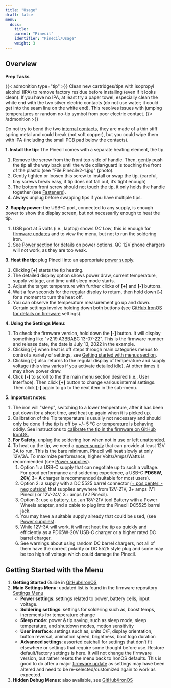 ```yaml
---
title: "Usage"
draft: false
menu:
  docs:
    title:
    parent: "Pinecil"
    identifier: "Pinecil/Usage"
    weight: 3
---
```


## Overview

**Prep Tasks**

{{< admonition type="tip" >}}
Clean new cartridges/tips with isopropyl alcohol (IPA) to remove factory residue before installing (even if it looks clean). If you have no IPA, at least try a paper towel, especially clean the white end with the two silver electric contacts (do not use water; it could get into the seam line on the white end). This resolves issues with jumping temperatures or random no-tip symbol from poor electric contact.
{{< /admonition >}}

Do not try to bend the two [internal contacts](https://pine64.com/product/pinecil-copper-clips/), they are made of a thin stiff spring metal and could break (not soft copper), but you could wipe them with IPA (including the small PCB pad below the contacts).

**1. Install the tip**: The Pinecil comes with a separate heating element, the tip.

1. Remove the screw from the front top-side of handle. Then, gently push the tip all the way back until the wide collar/guard is touching the front of the plastic (see "File:Pinecilv2-1.jpg" (photo).
2. Gently tighten or loosen this screw to install or swap the tip. (careful, tiny screws break easy, if tip does not fall out, it’s tight enough)
3. The bottom front screw should not touch the tip, it only holds the handle together (see [Fasteners](#fasteners/screws)).
4. Always unplug before swapping tips if you have multiple tips.

**2. Supply power**: the USB-C port, connected to any supply, is enough power to show the display screen, but not necessarily enough to heat the tip.

1. USB port at 5 volts (i.e., laptop) shows _DC Low_, this is enough for [firmware updates](https://ralim.github.io/IronOS/#getting-started) and to view the menu, but not to run the soldering iron.
2. See [Power section](/documentation/Pinecil/Power_supplies/) for details on power options. QC 12V phone chargers will not work, as they are too weak.

**3. Heat the tip**: plug Pinecil into an appropriate [power supply](/documentation/Pinecil/Power_supplies/Power_supplies).

1. Clicking **[+]** starts the tip heating.
2. The detailed display option shows power draw, current temperature, supply voltage, and time until sleep mode starts.
3. Adjust the target temperature with further clicks of **[+]** and **[-]** buttons.
4. Wait a few seconds for the regular display to return, then hold down **[-]** for a moment to turn the heat off.
5. You can observe the temperature measurement go up and down. Certain settings involve holding down both buttons (see [GitHub IronOS for details on firmware](https://ralim.github.io/IronOS/) settings).

**4. Using the Settings Menu**:

1. To check the firmware version, hold down the **[-]** button. It will display something like "v2.19.A3BBABC 13-07-22". This is the firmware number and release date, the date is July 13, 2022 in the example.
2. Clicking **[-]** when heat is off steps through main categories menus to control a variety of settings, see [Getting started with menus section](/documentation/Pinecil/Usage/#getting_started_with_the_menu).
3. Clicking **[-]** also returns to the regular display of temperature and supply voltage (this view varies if you activate detailed idle). At other times it may show power draw.
4. Click **[-]** to scroll to the the main menu section desired (i.e., User Interface). Then click **[+]** button to change various internal settings. Then click **[-]** again to go to the next item in the sub-menu.

**5. Important notes**:

1. The iron will "sleep", switching to a lower temperature, after it has been put down for a short time, and heat up again when it is picked up.
2. Calibration of the Tip temperature is usually not necessary and should only be done if the tip is off by +/- 5 °C or temperature is behaving oddly. See instructions to [calibrate the tip in the firmware on GitHub IronOS.](https://ralim.github.io/IronOS/Menu/#calibrate-tip-cjc)
3. **For Safety**, unplug the soldering Iron when not in use or left unattended.
4. To heat up the tip, we need a [power supply](/documentation/Pinecil/Power_supplies/Power_supplies) that can provide at least 12V 3A to run. This is the bare minimum. Pinecil will heat slowly at only 12V/3A. To maximize performance, higher Volts/Amps/Watts is recommended (see [Power supplies](/documentation/Pinecil/Power_supplies/Power_supplies)).
   1. Option 1: a USB-C supply that can negotiate up to such a voltage. For good performance and soldering experience, a USB-C **PD65W, 20V, 3+ A** charger is recommended (suitable for most users).
   2. Option 2: a supply with a DC 5525 barrel connector [(+ pos center, - neg outside)](https://www.youtube.com/watch?v=5DBTNplNTfA) that supplies anywhere from 12V-21V, 3+ amps (V1 Pinecil) or 12V-24V, 3+ amps (V2 Pinecil).
   3. Option 3: use a battery, i.e., an 18V-21V tool Battery with a Power Wheels adapter, and a cable to plug into the Pinecil DC5525 barrel jack.
   4. You may have a suitable supply already that could be used, (see [Power supplies](/documentation/Pinecil/Power_supplies/Power_supplies)).
   5. While 12V-3A will work, it will not heat the tip as quickly and efficiently as a PD65W-20V USB-C charger or a higher rated DC barrel charger.
   6. See warnings about using random DC barrel chargers, not all of them have the correct polarity or DC 5525 style plug and some may be too high of voltage which could damage the Pinecil.

## Getting Started with the Menu

1. **Getting Started** Guide in [GitHub/IronOS](https://ralim.github.io/IronOS/GettingStarted/)
2. **Main Settings Menu**: updated list is found in the firmware repository [Settings Menu](https://ralim.github.io/IronOS/Settings/)
   * **Power settings**: settings related to power, battery cells, input voltage.
   * **Soldering settings**: settings for soldering such as, boost temps, increments for temperature change
   * **Sleep mode**: power & tip saving, such as sleep mode, sleep temperature, and shutdown modes, motion sensitivity
   * **User interface**: settings such as, units C/F, display orientation, button reversal, animation speed, brightness, boot logo duration
   * **Advanced settings**: assorted catchall for settings that don’t fit elsewhere or settings that require some thought before use. Restore default/factory settings is here. It will not change the firmware version, but rather resets the menu back to IronOS defaults. This is good to do after a major [firmware update](https://ralim.github.io/IronOS/GettingStarted/) as settings may have been altered and need to be re-selected/customized again to work as expected.
3. **Hidden Debug Menus**: also available, see [GitHub/IronOS](https://ralim.github.io/IronOS/DebugMenu/)
